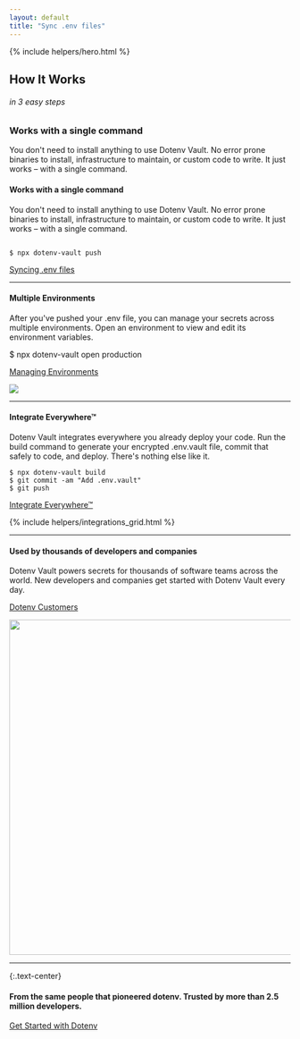 ```yaml
---
layout: default
title: "Sync .env files"
---
```


{% include helpers/hero.html %}

<div class="container bg-white border border-dark-subtle shadow">
  <div class="row p-5 px-3">
    <div class="col">

<article markdown="1">

<h2 class="text-center fw-bold">How It Works</h2>
<h6 class="text-center fw-normal text-body-tertiary">in 3 easy steps</h6>

<div class="row">
  <div class="col">
    <h3>Works with a single command</h3>
  </div>
  <div class="col">
    <p class="mt-0 mb-0">You don't need to install anything to use Dotenv Vault. No error prone binaries to install, infrastructure to maintain, or custom code to write. It just works – with a single command.</p>
  </div>
</div>

<div class="love-grid">
  <div>
    <h4 class="mt-0 mb-03">Works with a single command</h4>
    <p class="mt-0 mb-0">You don't need to install anything to use Dotenv Vault. No error prone binaries to install, infrastructure to maintain, or custom code to write. It just works – with a single command.</p>
  </div>

  <div markdown="1">

```

$ npx dotenv-vault push

```

<p class="mb-0"><a class="arrow" href="/docs/tutorials/sync">Syncing .env files</a></p>

  </div>

</div>

---

<div class="love-grid">
  <div>
    <h4 class="mt-0 mb-03">Multiple Environments</h4>
    <p class="mt-0">After you've pushed your .env file, you can manage your secrets across multiple environments. Open an environment to view and edit its environment variables.</p>
    <p class="mt-0 text-monospace">$ npx dotenv-vault open production</p>
    <p class=""><a class="arrow" href="/docs/tutorials/environments">Managing Environments</a></p>
  </div>
  <div>
    <img src="https://res.cloudinary.com/dotenv-org/image/upload/v1666569664/multiple-environments_gi3o9t.gif">
  </div>
</div>

---

<div class="love-grid">
  <div>
    <h4 class="mt-0 mb-03">Integrate Everywhere™</h4>
    <p class="mt-0">Dotenv Vault integrates everywhere you already deploy your code. Run the build command to generate your encrypted .env.vault file, commit that safely to code, and deploy. There's nothing else like it.</p>
  </div>
  <div markdown="1">

```
$ npx dotenv-vault build
$ git commit -am "Add .env.vault"
$ git push
```

<p class=""><a class="arrow" href="/docs/tutorials/integrations">Integrate Everywhere™</a></p>

  </div>
  <div class="span2">
    {% include helpers/integrations_grid.html %}
  </div>
</div>

---

<div class="love-grid">
  <div>
    <h4 class="mt-0 mb-03">Used by thousands of developers and companies</h4>
    <p class="mt-0">Dotenv Vault powers secrets for thousands of software teams across the world. New developers and companies get started with Dotenv Vault every day.</p>
    <p class=""><a class="arrow" href="/customers">Dotenv Customers</a></p>
  </div>
  <div>
    <a href="/customers">
      <img src="https://res.cloudinary.com/dotenv-org/image/upload/c_scale,w_800/v1666593866/Group_ukiica.png" width="600" class="no-style">
    </a>
  </div>
</div>

---

{:.text-center}
#### From the same people that pioneered dotenv. Trusted by more than 2.5 million developers.

<p class="text-center">
  <a href="/signup" class="btn btn-primary">Get Started with Dotenv</a>
</p>

</article>
    </div>
  </div>
</div>
